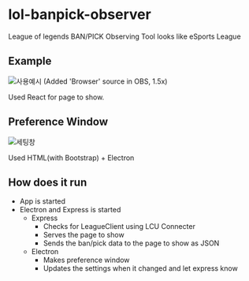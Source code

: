 # lol-banpick-observer

League of legends BAN/PICK Observing Tool looks like eSports League

## Example
![사용예시](https://user-images.githubusercontent.com/37856995/115122522-49dcab80-9ff3-11eb-91b5-035fcc54e996.gif)
 (Added 'Browser' source in OBS, 1.5x)

Used React for page to show.

## Preference Window
![세팅창](https://user-images.githubusercontent.com/37856995/115122571-81e3ee80-9ff3-11eb-8c15-d068c34425df.png)

Used HTML(with Bootstrap) + Electron

## How does it run
- App is started
- Electron and Express is started
    - Express
        - Checks for LeagueClient using LCU Connecter
        - Serves the page to show
        - Sends the ban/pick data to the page to show as JSON
    - Electron
        - Makes preference window
        - Updates the settings when it changed and let express know
